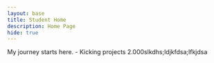 ```yaml
---
layout: base
title: Student Home 
description: Home Page
hide: true
---
```


My journey starts here. - Kicking projects 2.000slkdhs;ldjkfdsa;lfkjdsa
